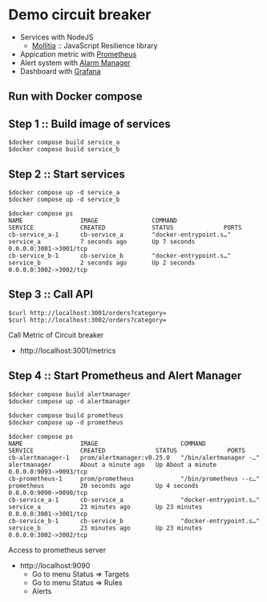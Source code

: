 # Demo circuit breaker
* Services with NodeJS
  * [Mollitia](https://genesys.github.io/mollitia/) :: JavaScript Resilience library
* Appication metric with [Prometheus](https://prometheus.io/)
* Alert system with [Alarm Manager](https://prometheus.io/docs/alerting/latest/alertmanager/)
* Dashboard with [Grafana](https://grafana.com/)

## Run with Docker compose

## Step 1 :: Build image of services
```
$docker compose build service_a
$docker compose build service_b
```

## Step 2 :: Start services
```
$docker compose up -d service_a
$docker compose up -d service_b

$docker compose ps
NAME                IMAGE               COMMAND                  SERVICE             CREATED             STATUS              PORTS
cb-service_a-1      cb-service_a        "docker-entrypoint.s…"   service_a           7 seconds ago       Up 7 seconds        0.0.0.0:3001->3001/tcp
cb-service_b-1      cb-service_b        "docker-entrypoint.s…"   service_b           2 seconds ago       Up 2 seconds        0.0.0.0:3002->3002/tcp
```

## Step 3 :: Call API
```
$curl http://localhost:3001/orders?category=
$curl http://localhost:3002/orders?category=
```

Call Metric of Circuit breaker
* http://localhost:3001/metrics

## Step 4 :: Start Prometheus and Alert Manager
```
$docker compose build alertmanager
$docker compose up -d alertmanager

$docker compose build prometheus
$docker compose up -d prometheus

$docker compose ps
NAME                IMAGE                       COMMAND                  SERVICE             CREATED              STATUS              PORTS
cb-alertmanager-1   prom/alertmanager:v0.25.0   "/bin/alertmanager -…"   alertmanager        About a minute ago   Up About a minute   0.0.0.0:9093->9093/tcp
cb-prometheus-1     prom/prometheus             "/bin/prometheus --c…"   prometheus          20 seconds ago       Up 4 seconds        0.0.0.0:9090->9090/tcp
cb-service_a-1      cb-service_a                "docker-entrypoint.s…"   service_a           23 minutes ago       Up 23 minutes       0.0.0.0:3001->3001/tcp
cb-service_b-1      cb-service_b                "docker-entrypoint.s…"   service_b           23 minutes ago       Up 23 minutes       0.0.0.0:3002->3002/tcp
```

Access to prometheus server
* http://localhost:9090
  * Go to menu Status => Targets
  * Go to menu Status => Rules
  * Alerts

